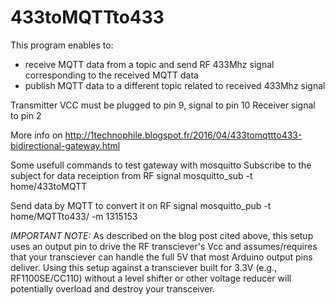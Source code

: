 # 433toMQTTto433
  This program enables to:  
  - receive MQTT data from a topic and send RF 433Mhz signal corresponding to the received MQTT data  
  - publish MQTT data to a different topic related to received 433Mhz signal

Transmitter VCC must be plugged to pin 9, signal to pin 10
Receiver signal to pin 2

More info on http://1technophile.blogspot.fr/2016/04/433tomqttto433-bidirectional-gateway.html

Some usefull commands to test gateway with mosquitto
Subscribe to the subject for data receiption from RF signal
mosquitto_sub -t home/433toMQTT

Send data by MQTT to convert it on RF signal
mosquitto_pub -t home/MQTTto433/ -m 1315153

*IMPORTANT NOTE:* As described on the blog post cited above, this setup uses an output pin to drive the RF transciever's Vcc and assumes/requires that your transciever can handle the full 5V that most Arduino output pins deliver.  Using this setup against a transciever built for 3.3V (e.g., RF1100SE/CC110) without a level shifter or other voltage reducer will potentially overload and destroy your transceiver.
